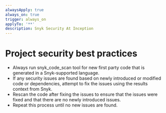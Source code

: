 ```yaml
---
alwaysApply: true
always_on: true
trigger: always_on
applyTo: '**'
description: Snyk Security At Inception
---
```


# Project security best practices

- Always run snyk_code_scan tool for new first party code that is generated in a Snyk-supported language.
- If any security issues are found based on newly introduced or modified code or dependencies, attempt to fix the issues using the results context from Snyk.
- Rescan the code after fixing the issues to ensure that the issues were fixed and that there are no newly introduced issues.
- Repeat this process until no new issues are found.
